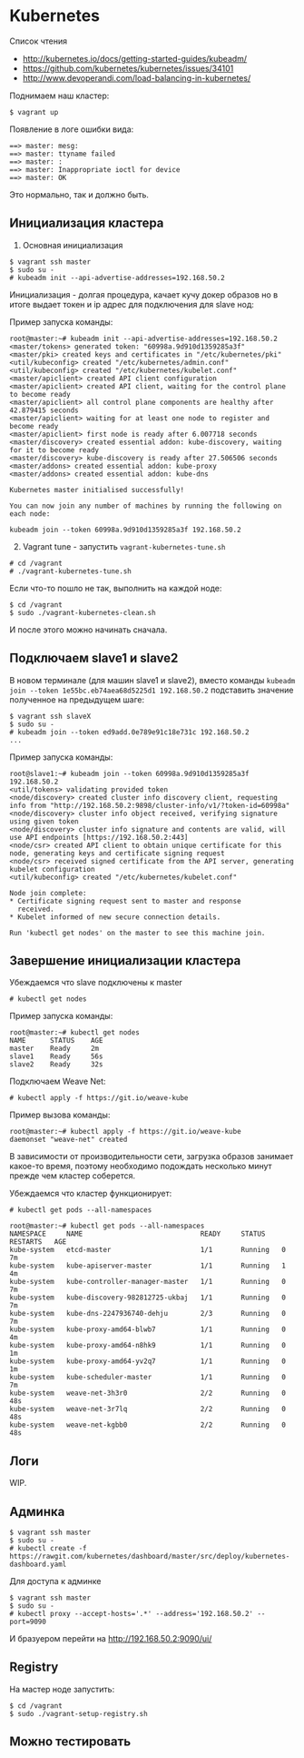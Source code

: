 # Kubernetes

Список чтения
 * http://kubernetes.io/docs/getting-started-guides/kubeadm/
 * https://github.com/kubernetes/kubernetes/issues/34101
 * http://www.devoperandi.com/load-balancing-in-kubernetes/

Поднимаем наш кластер:
```
$ vagrant up
```

Появление в логе ошибки вида:
```
==> master: mesg:
==> master: ttyname failed
==> master: :
==> master: Inappropriate ioctl for device
==> master: OK
```
Это нормально, так и должно быть.


## Инициализация кластера

1) Основная инициализация
```
$ vagrant ssh master
$ sudo su -
# kubeadm init --api-advertise-addresses=192.168.50.2
```

Инициализация - долгая процедура, качает кучу докер образов
но в итоге выдает токен и ip адрес для подключения для 
slave нод:

Пример запуска команды:
```
root@master:~# kubeadm init --api-advertise-addresses=192.168.50.2
<master/tokens> generated token: "60998a.9d910d1359285a3f"
<master/pki> created keys and certificates in "/etc/kubernetes/pki"
<util/kubeconfig> created "/etc/kubernetes/admin.conf"
<util/kubeconfig> created "/etc/kubernetes/kubelet.conf"
<master/apiclient> created API client configuration
<master/apiclient> created API client, waiting for the control plane to become ready
<master/apiclient> all control plane components are healthy after 42.879415 seconds
<master/apiclient> waiting for at least one node to register and become ready
<master/apiclient> first node is ready after 6.007718 seconds
<master/discovery> created essential addon: kube-discovery, waiting for it to become ready
<master/discovery> kube-discovery is ready after 27.506506 seconds
<master/addons> created essential addon: kube-proxy
<master/addons> created essential addon: kube-dns

Kubernetes master initialised successfully!

You can now join any number of machines by running the following on each node:

kubeadm join --token 60998a.9d910d1359285a3f 192.168.50.2
```

2) Vagrant tune - запустить `vagrant-kubernetes-tune.sh`
```
# cd /vagrant
# ./vagrant-kubernetes-tune.sh
```

Если что-то пошло не так, выполнить на каждой ноде:
```
$ cd /vagrant
$ sudo ./vagrant-kubernetes-clean.sh
```
И после этого можно начинать сначала.


## Подключаем slave1 и slave2
В новом терминале (для машин slave1 и slave2),
вместо команды `kubeadm join --token 1e55bc.eb74aea68d5225d1 192.168.50.2`
подставить значение полученное на предыдущем шаге:
```
$ vagrant ssh slaveX
$ sudo su -
# kubeadm join --token ed9add.0e789e91c18e731c 192.168.50.2
...
```

Пример запуска команды:
```
root@slave1:~# kubeadm join --token 60998a.9d910d1359285a3f 192.168.50.2
<util/tokens> validating provided token
<node/discovery> created cluster info discovery client, requesting info from "http://192.168.50.2:9898/cluster-info/v1/?token-id=60998a"
<node/discovery> cluster info object received, verifying signature using given token
<node/discovery> cluster info signature and contents are valid, will use API endpoints [https://192.168.50.2:443]
<node/csr> created API client to obtain unique certificate for this node, generating keys and certificate signing request
<node/csr> received signed certificate from the API server, generating kubelet configuration
<util/kubeconfig> created "/etc/kubernetes/kubelet.conf"

Node join complete:
* Certificate signing request sent to master and response
  received.
* Kubelet informed of new secure connection details.

Run 'kubectl get nodes' on the master to see this machine join.
```

## Завершение инициализации кластера

Убеждаемся что slave подключены к master
```
# kubectl get nodes
```

Пример запуска команды:
```
root@master:~# kubectl get nodes
NAME      STATUS    AGE
master    Ready     2m
slave1    Ready     56s
slave2    Ready     32s
```

Подключаем Weave Net:

```
# kubectl apply -f https://git.io/weave-kube
```

Пример вызова команды:
```
root@master:~# kubectl apply -f https://git.io/weave-kube
daemonset "weave-net" created
```

В зависимости от производительности сети, загрузка образов занимает какое-то
время, поэтому необходимо подождать несколько минут прежде чем кластер 
соберется.

Убеждаемся что кластер функционирует:
```
# kubectl get pods --all-namespaces
```

```
root@master:~# kubectl get pods --all-namespaces
NAMESPACE     NAME                             READY     STATUS    RESTARTS   AGE
kube-system   etcd-master                      1/1       Running   0          7m
kube-system   kube-apiserver-master            1/1       Running   1          4m
kube-system   kube-controller-manager-master   1/1       Running   0          7m
kube-system   kube-discovery-982812725-ukbaj   1/1       Running   0          7m
kube-system   kube-dns-2247936740-dehju        2/3       Running   0          7m
kube-system   kube-proxy-amd64-blwb7           1/1       Running   0          4m
kube-system   kube-proxy-amd64-n8hk9           1/1       Running   0          1m
kube-system   kube-proxy-amd64-yv2q7           1/1       Running   0          1m
kube-system   kube-scheduler-master            1/1       Running   0          7m
kube-system   weave-net-3h3r0                  2/2       Running   0          48s
kube-system   weave-net-3r7lq                  2/2       Running   0          48s
kube-system   weave-net-kgbb0                  2/2       Running   0          48s
```

## Логи

WIP.

## Админка

```
$ vagrant ssh master
$ sudo su -
# kubectl create -f https://rawgit.com/kubernetes/dashboard/master/src/deploy/kubernetes-dashboard.yaml
```

Для доступа к админке
```
$ vagrant ssh master
$ sudo su -
# kubectl proxy --accept-hosts='.*' --address='192.168.50.2' --port=9090
```

И бразуером перейти на http://192.168.50.2:9090/ui/

## Registry

На мастер ноде запустить:
```
$ cd /vagrant
$ sudo ./vagrant-setup-registry.sh
```

## Можно тестировать

